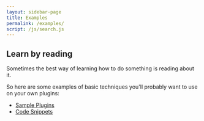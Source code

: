```yaml
---
layout: sidebar-page
title: Examples
permalink: /examples/
script: /js/search.js
---
```


## Learn by reading

Sometimes the best way of learning how to do something is reading about it.

So here are some examples of basic techniques you'll probably want to use on your own plugins:

- [Sample Plugins](/example-plugins/)
- [Code Snippets](/examples/code/)
